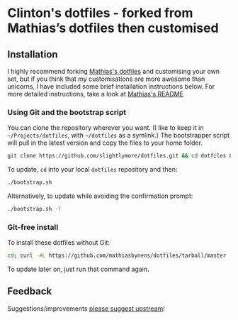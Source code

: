 # Clinton's dotfiles - forked from Mathias’s dotfiles then customised

## Installation

I highly recommend forking [Mathias's dotfiles](https://github.com/mathiasbynens/dotfiles) and customising your own set, but if you think that my customisations are more awesome than unicorns, I have included some brief installation instructions below. For more detailed instructions, take a look at [Mathias's README](https://github.com/mathiasbynens/dotfiles)

### Using Git and the bootstrap script

You can clone the repository wherever you want. (I like to keep it in `~/Projects/dotfiles`, with `~/dotfiles` as a symlink.) The bootstrapper script will pull in the latest version and copy the files to your home folder.

```bash
git clone https://github.com/slightlymore/dotfiles.git && cd dotfiles && ./bootstrap.sh
```

To update, `cd` into your local `dotfiles` repository and then:

```bash
./bootstrap.sh
```

Alternatively, to update while avoiding the confirmation prompt:

```bash
./bootstrap.sh -f
```

### Git-free install

To install these dotfiles without Git:

```bash
cd; curl -#L https://github.com/mathiasbynens/dotfiles/tarball/master | tar -xzv --strip-components 1 --exclude={README.md,bootstrap.sh}
```

To update later on, just run that command again.

## Feedback

Suggestions/improvements
[please suggest upstream](https://github.com/mathiasbynens/dotfiles/issues)!

